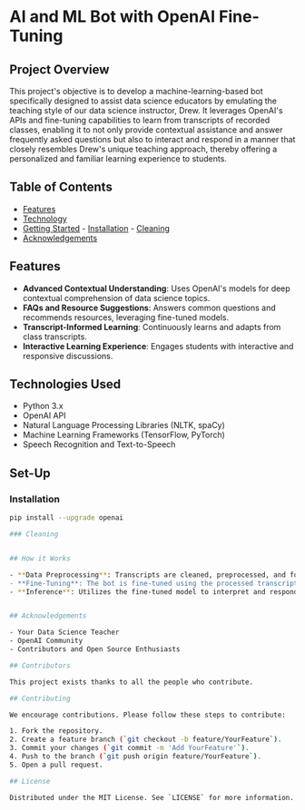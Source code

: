 # AI and ML Bot with OpenAI Fine-Tuning

## Project Overview
This project's objective is to develop a machine-learning-based bot specifically designed to assist data science educators by emulating the teaching style of our data science instructor, Drew. It leverages OpenAI's APIs and fine-tuning capabilities to learn from transcripts of recorded classes, enabling it to not only provide contextual assistance and answer frequently asked questions but also to interact and respond in a manner that closely resembles Drew's unique teaching approach, thereby offering a personalized and familiar learning experience to students.

## Table of Contents

- [Features](#features)
- [Technology](#technology)
- [Getting Started](#getting-started)
        - [Installation](#installation) 
        - [Cleaning](#cleaning)
- [Acknowledgements](#acknowledgements)


## Features
- **Advanced Contextual Understanding**: Uses OpenAI's models for deep contextual comprehension of data science topics.
- **FAQs and Resource Suggestions**: Answers common questions and recommends resources, leveraging fine-tuned models.
- **Transcript-Informed Learning**: Continuously learns and adapts from class transcripts.
- **Interactive Learning Experience**: Engages students with interactive and responsive discussions.

## Technologies Used
- Python 3.x
- OpenAI API
- Natural Language Processing Libraries (NLTK, spaCy)
- Machine Learning Frameworks (TensorFlow, PyTorch)
- Speech Recognition and Text-to-Speech

## Set-Up

### Installation
   ```sh
   pip install --upgrade openai

### Cleaning


## How it Works

- **Data Preprocessing**: Transcripts are cleaned, preprocessed, and formatted according to OpenAI's requirements.
- **Fine-Tuning**: The bot is fine-tuned using the processed transcripts on OpenAI's models, enhancing its understanding of data science topics.
- **Inference**: Utilizes the fine-tuned model to interpret and respond to student queries effectively.


## Acknowledgements

- Your Data Science Teacher
- OpenAI Community
- Contributors and Open Source Enthusiasts

## Contributors

This project exists thanks to all the people who contribute. 

## Contributing

We encourage contributions. Please follow these steps to contribute:

1. Fork the repository.
2. Create a feature branch (`git checkout -b feature/YourFeature`).
3. Commit your changes (`git commit -m 'Add YourFeature'`).
4. Push to the branch (`git push origin feature/YourFeature`).
5. Open a pull request.

## License

Distributed under the MIT License. See `LICENSE` for more information.

